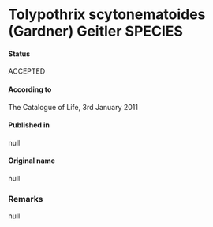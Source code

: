 # Tolypothrix scytonematoides (Gardner) Geitler SPECIES

#### Status
ACCEPTED

#### According to
The Catalogue of Life, 3rd January 2011

#### Published in
null

#### Original name
null

### Remarks
null